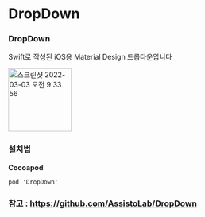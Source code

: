 # DropDown

### DropDown

Swift로 작성된 iOS용 Material Design 드롭다운입니다

<img width="127" alt="스크린샷 2022-03-03 오전 9 33 56" src="https://user-images.githubusercontent.com/81547954/156473311-4e667063-267f-4a2e-8748-9dfb7cad8f04.png">


### 설치법

**Cocoapod**

```
pod 'DropDown'
```

### 참고 : https://github.com/AssistoLab/DropDown
